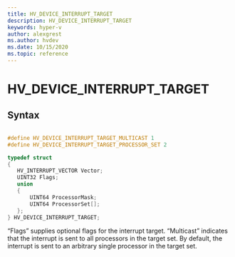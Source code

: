 ```yaml
---
title: HV_DEVICE_INTERRUPT_TARGET
description: HV_DEVICE_INTERRUPT_TARGET
keywords: hyper-v
author: alexgrest
ms.author: hvdev
ms.date: 10/15/2020
ms.topic: reference
---
```


# HV_DEVICE_INTERRUPT_TARGET

## Syntax

 ```c

#define HV_DEVICE_INTERRUPT_TARGET_MULTICAST 1
#define HV_DEVICE_INTERRUPT_TARGET_PROCESSOR_SET 2

typedef struct
{
    HV_INTERRUPT_VECTOR Vector;
    UINT32 Flags;
    union
    {
        UINT64 ProcessorMask;
        UINT64 ProcessorSet[];
    };
} HV_DEVICE_INTERRUPT_TARGET;
 ```

“Flags” supplies optional flags for the interrupt target. “Multicast” indicates that the interrupt is sent to all processors in the target set. By default, the interrupt is sent to an arbitrary single processor in the target set.
